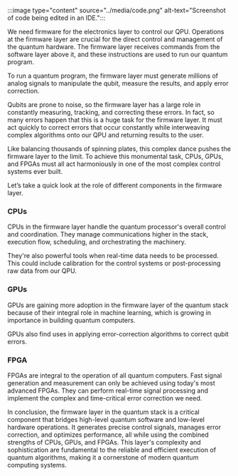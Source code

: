 
:::image type="content" source="../media/code.png" alt-text="Screenshot of code being edited in an IDE.":::

We need firmware for the electronics layer to control our QPU. Operations at the firmware layer are crucial for the direct control and management of the quantum hardware. The firmware layer receives commands from the software layer above it, and these instructions are used to run our quantum program.  

To run a quantum program, the firmware layer must generate millions of analog signals to manipulate the qubit, measure the results, and apply error correction.  

Qubits are prone to noise, so the firmware layer has a large role in constantly measuring, tracking, and correcting these errors. In fact, so many errors happen that this is a huge task for the firmware layer. It must act quickly to correct errors that occur constantly while interweaving complex algorithms onto our QPU and returning results to the user.  

Like balancing thousands of spinning plates, this complex dance pushes the firmware layer to the limit. To achieve this monumental task, CPUs, GPUs, and FPGAs must all act harmoniously in one of the most complex control systems ever built.

Let’s take a quick look at the role of different components in the firmware layer.

### CPUs

CPUs in the firmware layer handle the quantum processor's overall control and coordination. They manage communications higher in the stack, execution flow, scheduling, and orchestrating the machinery.  

They're also powerful tools when real-time data needs to be processed. This could include calibration for the control systems or post-processing raw data from our QPU.

### GPUs

GPUs are gaining more adoption in the firmware layer of the quantum stack because of their integral role in machine learning, which is growing in importance in building quantum computers.

GPUs also find uses in applying error-correction algorithms to correct qubit errors.  

### FPGA

FPGAs are integral to the operation of all quantum computers. Fast signal generation and measurement can only be achieved using today's most advanced FPGAs. They can perform real-time signal processing and implement the complex and time-critical error correction we need.  

In conclusion, the firmware layer in the quantum stack is a critical component that bridges high-level quantum software and low-level hardware operations. It generates precise control signals, manages error correction, and optimizes performance, all while using the combined strengths of CPUs, GPUs, and FPGAs. This layer's complexity and sophistication are fundamental to the reliable and efficient execution of quantum algorithms, making it a cornerstone of modern quantum computing systems.
